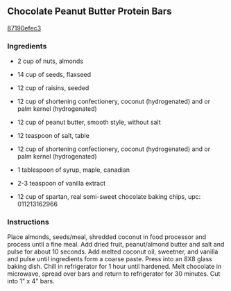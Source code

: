 ## Chocolate Peanut Butter Protein Bars

[87190efec3](http://www.food.com/recipe/chocolate-peanut-butter-protein-bars-428572)

### Ingredients

 - 2 cup of nuts, almonds

 - 14 cup of seeds, flaxseed

 - 12 cup of raisins, seeded

 - 12 cup of shortening confectionery, coconut (hydrogenated) and or palm kernel (hydrogenated)

 - 12 cup of peanut butter, smooth style, without salt

 - 12 teaspoon of salt, table

 - 12 cup of shortening confectionery, coconut (hydrogenated) and or palm kernel (hydrogenated)

 - 1 tablespoon of syrup, maple, canadian

 - 2-3 teaspoon of vanilla extract

 - 12 cup of spartan, real semi-sweet chocolate baking chips, upc: 011213162966

### Instructions

Place almonds, seeds/meal, shredded coconut in food processor and process until a fine meal. Add dried fruit, peanut/almond butter and salt and pulse for about 10 seconds. Add melted coconut oil, sweetner, and vanilla and pulse until ingredients form a coarse paste. Press into an 8X8 glass baking dish. Chill in refrigerator for 1 hour until hardened. Melt chocolate in microwave, spread over bars and return to refrigerator for 30 minutes. Cut into 1" x 4" bars.